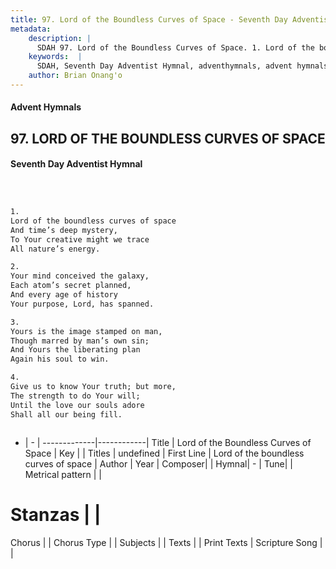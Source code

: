 ```yaml
---
title: 97. Lord of the Boundless Curves of Space - Seventh Day Adventist Hymnal
metadata:
    description: |
      SDAH 97. Lord of the Boundless Curves of Space. 1. Lord of the boundless curves of space And time’s deep mystery, To Your creative might we trace All nature’s energy.
    keywords:  |
      SDAH, Seventh Day Adventist Hymnal, adventhymnals, advent hymnals, Lord of the Boundless Curves of Space, Lord of the boundless curves of space 
    author: Brian Onang'o
---
```


#### Advent Hymnals
## 97. LORD OF THE BOUNDLESS CURVES OF SPACE
#### Seventh Day Adventist Hymnal

```txt



1.
Lord of the boundless curves of space
And time’s deep mystery,
To Your creative might we trace
All nature’s energy.

2.
Your mind conceived the galaxy,
Each atom’s secret planned,
And every age of history
Your purpose, Lord, has spanned.

3.
Yours is the image stamped on man,
Though marred by man’s own sin;
And Yours the liberating plan
Again his soul to win.

4.
Give us to know Your truth; but more,
The strength to do Your will;
Until the love our souls adore
Shall all our being fill.



```

- |   -  |
-------------|------------|
Title | Lord of the Boundless Curves of Space |
Key |  |
Titles | undefined |
First Line | Lord of the boundless curves of space |
Author | 
Year | 
Composer|  |
Hymnal|  - |
Tune|  |
Metrical pattern | |
# Stanzas |  |
Chorus |  |
Chorus Type |  |
Subjects |  |
Texts |  |
Print Texts | 
Scripture Song |  |
  
